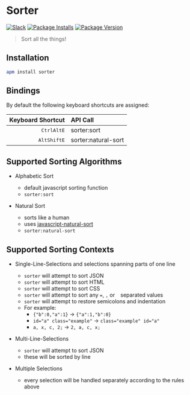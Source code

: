 # Sorter

[![Slack](https://slack.dodekeract.com/badge.svg)](https://slack.dodekeract.com)
[![Package Installs](https://img.shields.io/apm/dm/sorter.svg?style=flat-square)](https://atom.io/packages/sorter)
[![Package Version](https://img.shields.io/apm/v/sorter.svg?style=flat-square)](https://atom.io/packages/sorter)

> Sort all the things!

## Installation

```bash
apm install sorter
```

## Bindings

By default the following keyboard shortcuts are assigned:

|                          Keyboard Shortcut | API Call            |
|-------------------------------------------:|:--------------------|
|  <kbd>Ctrl</kbd><kbd>Alt</kbd><kbd>E</kbd> | sorter:sort         |
| <kbd>Alt</kbd><kbd>Shift</kbd><kbd>E</kbd> | sorter:natural-sort |

## Supported Sorting Algorithms

* Alphabetic Sort

	* default javascript sorting function
	* `sorter:sort`

* Natural Sort

	* sorts like a human
	* uses [javascript-natural-sort](https://npmjs.org/package/javascript-natural-sort)
	* `sorter:natural-sort`

## Supported Sorting Contexts

* Single-Line-Selections and selections spanning parts of one line

	* `sorter` will attempt to sort JSON
	* `sorter` will attempt to sort HTML
	* `sorter` will attempt to sort CSS
	* `sorter` will attempt to sort any `=`, `,` or ` ` separated values
	* `sorter` will attempt to restore semicolons and indentation
	* For example:
		* `{"b":0,"a":1}` → `{"a":1,"b":0}`
		* `id="a" class="example"` → `class="example" id="a"`
		* `a, x, c, 2;` → `2, a, c, x;`

* Multi-Line-Selections

	* `sorter` will attempt to sort JSON
	* these will be sorted by line

* Multiple Selections

	* every selection will be handled separately according to the rules above
